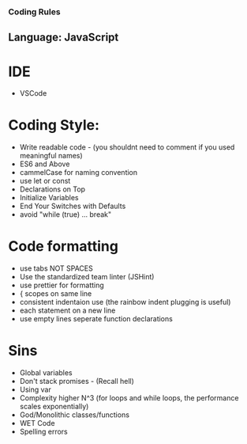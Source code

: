 ### Coding Rules

## Language: JavaScript

# IDE
- VSCode

# Coding Style:
- Write readable code - (you shouldnt need to comment if you used meaningful names)
- ES6 and Above
- cammelCase for naming convention
- use let or const
- Declarations on Top
- Initialize Variables
- End Your Switches with Defaults
- avoid "while (true) ... break"

# Code formatting
- use tabs NOT SPACES
- Use the standardized team linter (JSHint)
- use prettier for formatting
- { scopes on same line
- consistent indentaion use (the rainbow indent plugging is useful)
- each statement on a new line
- use empty lines seperate function declarations


# Sins

- Global variables
- Don't stack promises - (Recall hell)
- Using var
- Complexity higher N^3 (for loops and while loops, the performance scales exponentially)
- God/Monolithic classes/functions
- WET Code
- Spelling errors

